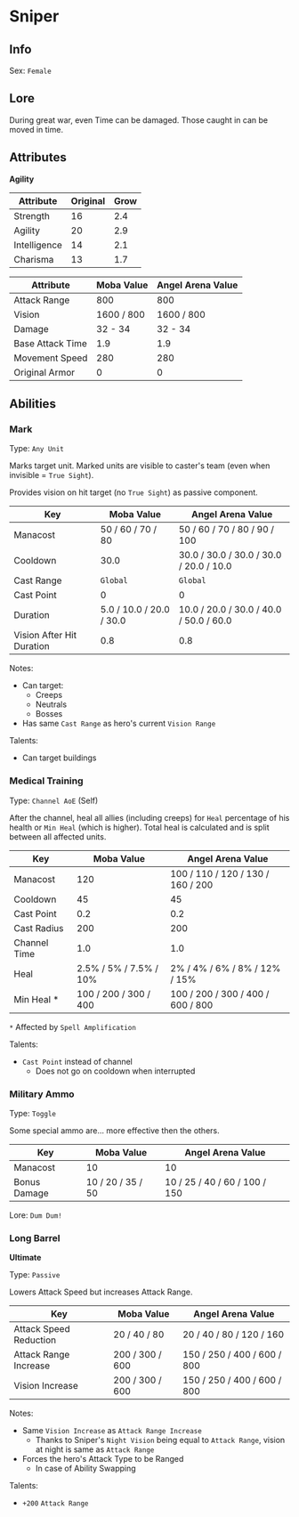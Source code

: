 # Sniper

## Info
Sex: `Female`

## Lore

During great war, even Time can be damaged.
Those caught in can be moved in time.

## Attributes

**Agility**

|  Attribute   | Original | Grow |
|--------------|----------|------|
| Strength     |    16    | 2.4  |
| Agility      |    20    | 2.9  |
| Intelligence |    14    | 2.1  |
| Charisma     |    13    | 1.7  |


|    Attribute     | Moba Value | Angel Arena Value |
|------------------|------------|-------------------|
| Attack Range     |    800     |        800        |
| Vision           | 1600 / 800 |     1600 / 800    |
| Damage           |  32 - 34   |      32 - 34      |
| Base Attack Time |    1.9     |        1.9        |
| Movement Speed   |    280     |        280        |
| Original Armor   |      0     |          0        |

## Abilities

### Mark

Type: `Any Unit`

Marks target unit.
Marked units are visible to caster's team (even when invisible = `True Sight`).

Provides vision on hit target (no `True Sight`) as passive component.

| Key | Moba Value | Angel Arena Value |
|-----|------------|-------------------|
| Manacost | 50 / 60 / 70 / 80 | 50 / 60 / 70 / 80 / 90 / 100 |
| Cooldown | 30.0 | 30.0 / 30.0 / 30.0 / 30.0 / 20.0 / 10.0 |
| Cast Range | `Global` | `Global` |
| Cast Point | 0 | 0 |
| Duration | 5.0 / 10.0 / 20.0 / 30.0 | 10.0 / 20.0 / 30.0 / 40.0 / 50.0 / 60.0 |
| Vision After Hit Duration | 0.8 | 0.8 |

Notes:
- Can target:
  - Creeps
  - Neutrals
  - Bosses
- Has same `Cast Range` as hero's current `Vision Range`

Talents:
- Can target buildings

### Medical Training

Type: `Channel AoE` (Self)

After the channel, heal all allies (including creeps) for `Heal` percentage of his health or `Min Heal` (which is higher).
Total heal is calculated and is split between all affected units.

|     Key     |   Moba Value   | Angel Arena Value |
|-------------|----------------|-------------------|
| Manacost | 120 | 100 / 110 / 120 / 130 / 160 / 200 |
| Cooldown | 45 | 45 |
| Cast Point | 0.2 | 0.2 |
| Cast Radius | 200 | 200 |
| Channel Time | 1.0 | 1.0 |
| Heal | 2.5% / 5% / 7.5% / 10% | 2% / 4% / 6% / 8% / 12% / 15%  |
| Min Heal * | 100 / 200 / 300 / 400 | 100 / 200 / 300 / 400 / 600 / 800 |

`*` Affected by `Spell Amplification`

Talents:
- `Cast Point` instead of channel
  - Does not go on cooldown when interrupted

### Military Ammo

Type: `Toggle`

Some special ammo are... more effective then the others.

| Key | Moba Value | Angel Arena Value |
|-----|------------|-------------------|
| Manacost | 10 | 10 |
| Bonus Damage | 10 / 20 / 35 / 50 | 10 / 25 / 40 / 60 / 100 / 150 |

Lore: `Dum Dum!`

### Long Barrel
**__Ultimate__**

Type: `Passive`

Lowers Attack Speed but increases Attack Range.

|     Key     |   Moba Value   | Angel Arena Value |
|-------------|----------------|-------------------|
| Attack Speed Reduction |  20 /  40 /  80 |  20 /  40 /  80 / 120 / 160 |
| Attack Range Increase  | 200 / 300 / 600 | 150 / 250 / 400 / 600 / 800 |
| Vision Increase        | 200 / 300 / 600 | 150 / 250 / 400 / 600 / 800 |

Notes:
- Same `Vision Increase` as `Attack Range Increase`
  - Thanks to Sniper's `Night Vision` being equal to `Attack Range`, vision at night is same as `Attack Range`
- Forces the hero's Attack Type to be Ranged
  - In case of Ability Swapping
   
Talents:
- `+200` `Attack Range`
